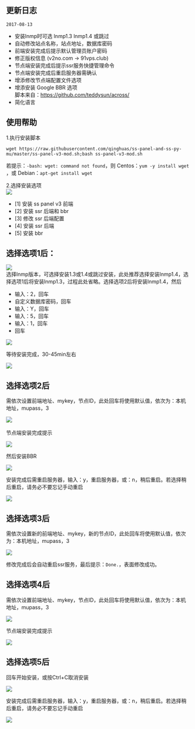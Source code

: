 更新日志
---
`2017-08-13` 
- 安装lnmp时可选 lnmp1.3 lnmp1.4 或跳过
- 自动修改站点名称，站点地址，数据库密码
- 前端安装完成后提示默认管理员账户密码
- 修正版权信息 (v2no.com -> 91vps.club)
- 节点端安装完成后提示ssr服务快捷管理命令
- 节点端安装完成后重启服务器需确认
- 增添修改节点端配置文件选项
- 增添安装 Google BBR 选项  
脚本来自：https://github.com/teddysun/across/
- 简化语言

使用帮助
---
1.执行安装脚本
```
wget https://raw.githubusercontent.com/qinghuas/ss-panel-and-ss-py-mu/master/ss-panel-v3-mod.sh;bash ss-panel-v3-mod.sh
```
若提示：`-bash: wget: command not found`，则
Centos：`yum -y install wget `，或
Debian：`apt-get install wget`

2.选择安装选项  
![](https://file.52ll.win/Github/sspanel/pic/install.png)  
- [1] 安装 ss panel v3 前端
- [2] 安装 ssr 后端和 bbr
- [3] 修改 ssr 后端配置
- [4] 安装 ssr 后端
- [5] 安装 bbr

选择选项1后：
---
![](https://file.52ll.win/Github/sspanel/pic/lnmp_info.png)  
选择lnmp版本，可选择安装1.3或1.4或跳过安装，此处推荐选择安装lnmp1.4，选择选项1后将安装lnmp1.3，过程此处省略。选择选项2后将安装lnmp1.4，然后
- 输入：2，回车
- 自定义数据库密码，回车
- 输入：Y，回车
- 输入：5，回车
- 输入：1，回车
- 回车
  
![](https://file.52ll.win/Github/sspanel/pic/lnmp_setting.png)

等待安装完成，30-45min左右  

![](https://file.52ll.win/Github/sspanel/pic/install_ok.png)

选择选项2后
---
需依次设置前端地址、mykey，节点ID，此处回车将使用默认值，依次为：本机地址，mupass，3

![](https://file.52ll.win/Github/sspanel/pic/install_2.png)  
  
节点端安装完成提示  

![](https://file.52ll.win/Github/sspanel/pic/ss_node_ok.png)

然后安装BBR  

![](https://file.52ll.win/Github/sspanel/pic/install_bbr.png)

安装完成后需重启服务器，输入：y，重启服务器，或：n，稍后重启。若选择稍后重启，请务必不要忘记手动重启

![](https://file.52ll.win/Github/sspanel/pic/install_bbr_info.png)

选择选项3后
---
需依次设置新的前端地址、mykey，新的节点ID，此处回车将使用默认值，依次为：本机地址，mupass，3

![](https://file.52ll.win/Github/sspanel/pic/edit_node_info.png)

修改完成后会自动重启ssr服务，最后提示：`Done.`，表面修改成功。

选择选项4后
---
需依次设置前端地址、mykey，节点ID，此处回车将使用默认值，依次为：本机地址，mupass，3

![](https://file.52ll.win/Github/sspanel/pic/install_2.png)

节点端安装完成提示

![](https://file.52ll.win/Github/sspanel/pic/ss_node_ok.png)

选择选项5后
---
回车开始安装，或按Ctrl+C取消安装

![](https://file.52ll.win/Github/sspanel/pic/install_bbr.png)

安装完成后需重启服务器，输入：y，重启服务器，或：n，稍后重启。若选择稍后重启，请务必不要忘记手动重启

![](https://file.52ll.win/Github/sspanel/pic/install_bbr_info.png)
